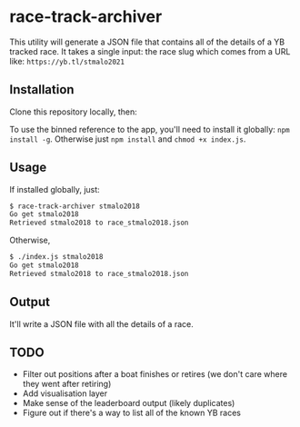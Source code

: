 # race-track-archiver

This utility will generate a JSON file that contains all of the details of a YB tracked race. It takes a single input: the race slug which comes from a URL like: `https://yb.tl/stmalo2021`

## Installation

Clone this repository locally, then:

To use the binned reference to the app, you'll need to install it globally: `npm install -g`. Otherwise just `npm install` and `chmod +x index.js`.

## Usage

If installed globally, just:

```bash
$ race-track-archiver stmalo2018
Go get stmalo2018
Retrieved stmalo2018 to race_stmalo2018.json
```

Otherwise,

```bash
$ ./index.js stmalo2018
Go get stmalo2018
Retrieved stmalo2018 to race_stmalo2018.json
```

## Output

It'll write a JSON file with all the details of a race.


## TODO

* Filter out positions after a boat finishes or retires (we don't care where they went after retiring)
* Add visualisation layer
* Make sense of the leaderboard output (likely duplicates)
* Figure out if there's a way to list all of the known YB races
